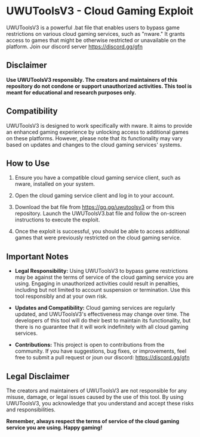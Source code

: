 # UWUToolsV3 - Cloud Gaming Exploit

UWUToolsV3 is a powerful .bat file that enables users to bypass game restrictions on various cloud gaming services, such as "nware." It grants access to games that might be otherwise restricted or unavailable on the platform. Join our discord server https://discord.gg/gfn

## Disclaimer

**Use UWUToolsV3 responsibly. The creators and maintainers of this repository do not condone or support unauthorized activities. This tool is meant for educational and research purposes only.**

## Compatibility

UWUToolsV3 is designed to work specifically with nware. It aims to provide an enhanced gaming experience by unlocking access to additional games on these platforms. However, please note that its functionality may vary based on updates and changes to the cloud gaming services' systems.

## How to Use

1. Ensure you have a compatible cloud gaming service client, such as nware, installed on your system.

2. Open the cloud gaming service client and log in to your account.

3. Download the bat file from https://gg.gg/uwutoolsv3 or from this repository. Launch the UWUToolsV3.bat file and follow the on-screen instructions to execute the exploit.

4. Once the exploit is successful, you should be able to access additional games that were previously restricted on the cloud gaming service.

## Important Notes

- **Legal Responsibility:** Using UWUToolsV3 to bypass game restrictions may be against the terms of service of the cloud gaming service you are using. Engaging in unauthorized activities could result in penalties, including but not limited to account suspension or termination. Use this tool responsibly and at your own risk.

- **Updates and Compatibility:** Cloud gaming services are regularly updated, and UWUToolsV3's effectiveness may change over time. The developers of this tool will do their best to maintain its functionality, but there is no guarantee that it will work indefinitely with all cloud gaming services.

- **Contributions:** This project is open to contributions from the community. If you have suggestions, bug fixes, or improvements, feel free to submit a pull request or joun our discord: https://discord.gg/gfn

## Legal Disclaimer

The creators and maintainers of UWUToolsV3 are not responsible for any misuse, damage, or legal issues caused by the use of this tool. By using UWUToolsV3, you acknowledge that you understand and accept these risks and responsibilities.

**Remember, always respect the terms of service of the cloud gaming service you are using. Happy gaming!**
